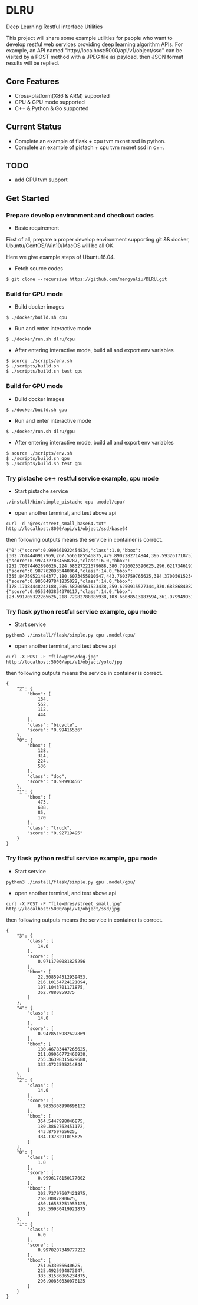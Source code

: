 # DLRU
Deep Learning Restful interface Utilities

This project will share some example utilities for people who want to develop restful web services providing deep learning algorithm APIs.
For example, an API named "http://localhost:5000/api/v1/object/ssd" can be visited by a POST method with a JPEG file as payload, then JSON format results will be replied.

## Core Features
* Cross-platform(X86 & ARM) supported
* CPU & GPU mode supported
* C++ & Python & Go supported

## Current Status 
* Complete an example of flask + cpu tvm mxnet ssd in python.
* Complete an example of pistach + cpu tvm mxnet ssd in c++.

## TODO
* add GPU tvm support

## Get Started

### Prepare develop environment and checkout codes

* Basic requirement

First of all, prepare a proper develop environment supporting git && docker, Ubuntu/CentOS/Win10/MacOS will be all OK.

Here we give example steps of Ubuntu16.04.

* Fetch source codes
```
$ git clone --recursive https://github.com/mengyaliu/DLRU.git
```

### Build for CPU mode

* Build docker images
```
$ ./docker/build.sh cpu
```

* Run and enter interactive mode
```
$ ./docker/run.sh dlru/cpu
```

* After entering interactive mode, build all and export env variables
```
$ source ./scripts/env.sh
$ ./scripts/build.sh
$ ./scripts/build.sh test cpu
```

### Build for GPU mode

* Build docker images
```
$ ./docker/build.sh gpu
```

* Run and enter interactive mode
```
$ ./docker/run.sh dlru/gpu
```

* After entering interactive mode, build all and export env variables
```
$ source ./scripts/env.sh
$ ./scripts/build.sh gpu
$ ./scripts/build.sh test gpu
```

### Try pistache c++ restful service example, cpu mode

* Start pistache service
```
./install/bin/simple_pistache cpu .model/cpu/
```

* open another terminal, and test above api
```
curl -d "@res/street_small_base64.txt"  http://localhost:8000/api/v1/object/ssd/base64
```

then following outputs means the service in container is correct.
```
{"0":{"score":0.999661922454834,"class":1.0,"bbox":[302.7614440917969,267.5565185546875,479.8902282714844,395.59326171875]},"1":{"score":0.9974727034568787,"class":6.0,"bbox":[252.70074462890626,224.68527221679688,380.7926025390625,296.6217346191406]},"2":{"score":0.9877620935440064,"class":14.0,"bbox":[355.84759521484377,180.6073455810547,443.7603759765625,384.37005615234377]},"3":{"score":0.9850497841835022,"class":14.0,"bbox":[178.17184448242188,206.58700561523438,259.6250915527344,330.6838684082031]},"4":{"score":0.9553403854370117,"class":14.0,"bbox":[23.591705322265626,218.72982788085938,103.66038513183594,361.9799499511719]}}
```

### Try flask python restful service example, cpu mode

* Start service
```
python3 ./install/flask/simple.py cpu .model/cpu/
```

* open another terminal, and test above api
```
curl -X POST -F "file=@res/dog.jpg" http://localhost:5000/api/v1/object/yolo/jpg
```

then following outputs means the service in container is correct.
```
{
    "2": {
        "bbox": [
            164,
            562,
            112,
            444
        ],
        "class": "bicycle",
        "score": "0.99416536"
    },
    "0": {
        "bbox": [
            128,
            314,
            224,
            536
        ],
        "class": "dog",
        "score": "0.98993456"
    },
    "1": {
        "bbox": [
            473,
            688,
            85,
            170
        ],
        "class": "truck",
        "score": "0.92719495"
    }
}
```

### Try flask python restful service example, gpu mode

* Start service
```
python3 ./install/flask/simple.py gpu .model/gpu/
```

* open another terminal, and test above api
```
curl -X POST -F "file=@res/street_small.jpg" http://localhost:5000/api/v1/object/ssd/jpg
```

then following outputs means the service in container is correct.
```
{
    "3": {
        "class": [
            14.0
        ],
        "score": [
            0.9711700081825256
        ],
        "bbox": [
            22.508594512939453,
            216.10154724121094,
            107.1043701171875,
            362.7880859375
        ]
    },
    "4": {
        "class": [
            14.0
        ],
        "score": [
            0.9478515982627869
        ],
        "bbox": [
            180.46783447265625,
            211.09066772460938,
            255.36398315429688,
            332.4722595214844
        ]
    },
    "2": {
        "class": [
            14.0
        ],
        "score": [
            0.9835368990898132
        ],
        "bbox": [
            354.5447998046875,
            180.3862762451172,
            443.8759765625,
            384.1373291015625
        ]
    },
    "0": {
        "class": [
            1.0
        ],
        "score": [
            0.9996178150177002
        ],
        "bbox": [
            302.73797607421875,
            268.0087890625,
            480.16583251953125,
            395.59930419921875
        ]
    },
    "1": {
        "class": [
            6.0
        ],
        "score": [
            0.9978207349777222
        ],
        "bbox": [
            251.633056640625,
            225.4925994873047,
            383.31536865234375,
            296.90850830078125
        ]
    }
}
```
